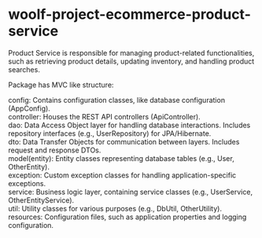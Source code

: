 # woolf-project-ecommerce-product-service
Product Service is responsible for managing product-related functionalities, such as retrieving product details, updating inventory, and handling product searches.


Package has MVC like structure:   

config: Contains configuration classes, like database configuration (AppConfig).  
controller: Houses the REST API controllers (ApiController).  
dao: Data Access Object layer for handling database interactions. Includes repository interfaces (e.g., UserRepository) for JPA/Hibernate.  
dto: Data Transfer Objects for communication between layers. Includes request and response DTOs.  
model(entity): Entity classes representing database tables (e.g., User, OtherEntity).  
exception: Custom exception classes for handling application-specific exceptions.  
service: Business logic layer, containing service classes (e.g., UserService, OtherEntityService).  
util: Utility classes for various purposes (e.g., DbUtil, OtherUtility).  
resources: Configuration files, such as application properties and logging configuration.  

